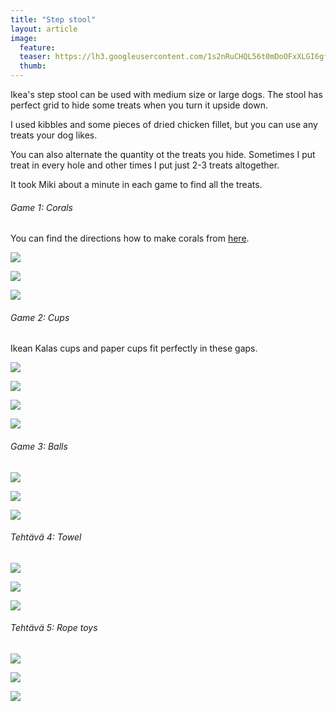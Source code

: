 ```yaml
---
title: "Step stool"
layout: article
image:
  feature:
  teaser: https://lh3.googleusercontent.com/1s2nRuCHQL56t0mDoOFxXLGI6gfNKVIaxkFKmIZOUajvwWN3htVySSsVDoOv1lOKVGtc7fC-A4ecbpyzieP-tv3Re_hEa4qpIRUKMOzYb55FKBZoOwfvGbXMmCp-zLAOIOxe5anwCmSB9NAvbutNKaYeGQr_Mdroo5heUCVhyMvU-AKDqv4Gx0bum1pWQMqNwX6Xeaf4HhCTFJRJsYsrO6FUDirsmBjfFsf-ZfS9_q9AoJJpW4w4OGhsZP9_laYm1GiXqiFhNvYRisgb41XyNB9yOu9dY3-ND3KNi1pp9iJZKVnUttCphdiJRYkIwOfaPGxzv0o6K_eyjQ9RuDaCFCeHmrYZAnrqOlRFVUfvBI7kO3R2Q6hrUzSQH8Naxz6t3kDSYkN_5YsT9jfsfo-M0CSdlhxgZzV5sU2vcYS9Paww7TDjAPTHtL0e5gL_XGkWkGaFv4DasKJctH95SGo--YCW77ENsfW8HH5FNKszOX0nD2QiuWuNXnk3v_tmCcMUP-azmbn6wjeXNG_MevX7TVqfybn0wkGeyYli7VunOUNxI2_lKIshA-Rwe0Mka84DaZhF=w245
  thumb:
---
```


Ikea's step stool can be used with medium size or large dogs. The stool has perfect grid to hide some treats when you turn it upside down.

I used kibbles and some pieces of dried chicken fillet, but you can use any treats your dog likes.

You can also alternate the quantity ot the treats you hide. Sometimes I put treat in every hole and other times I put just 2-3 treats altogether.

It took Miki about a minute in each game to find all the treats.

###### Game 1: Corals

You can find the directions how to make corals from [here](http://minimuutti.com/en/activation/corals/).

[![](https://lh3.googleusercontent.com/7ezRne1TPFlyqjBCRqazD-DUyxAL-_8GLvEC4uBcpNq_eTNCQbvulbiEmdLeN1V9rkypJa3c2-f0I3Owqwqw9vdjh6w6D2ruR7asZjluwpsIun3jlR3j002pSZocDDKV0lVIM8GrzdSA_Hm4CiGNcqlhTN19XueVB5dMmwrfrK_7TI3jIf409BzmyueGBxGnn-ReI24yI7HdsGZCWBjJycEekeM9YwMEcygv-9oCNBBCk4YDn5KjiuHe4RBoSoblxDSuHj4M3NreVfGWcMxn6Ii8MhkyK0a--7DXbfyE4aXmy7MIjYh7pOpqR_UJ8UwH3Nue55xXflEvR2ZvT7vs0D36I4-ugIr65Jv8-lGsQci9_Lk2k8ojuxO1o99J3RPMXZ2S5W6-1QopyV129Vdhj5Etp4dx52de3FC5Q0Pyapl8N9RvfgqqIAym5A2f17WzQNlPSSoLGJGUDRjs3ipEHj619cWuDKz_dgubMLKLsmjajfN3RxSwZfiBJ1KHNMbRvOlVSvPlEX-kDj3b9qbL9aRMFmBjqbUYvahoT0RjOqKk8aR4S9i8N28H8q705kbf9Yvd=w800)](https://lh3.googleusercontent.com/7ezRne1TPFlyqjBCRqazD-DUyxAL-_8GLvEC4uBcpNq_eTNCQbvulbiEmdLeN1V9rkypJa3c2-f0I3Owqwqw9vdjh6w6D2ruR7asZjluwpsIun3jlR3j002pSZocDDKV0lVIM8GrzdSA_Hm4CiGNcqlhTN19XueVB5dMmwrfrK_7TI3jIf409BzmyueGBxGnn-ReI24yI7HdsGZCWBjJycEekeM9YwMEcygv-9oCNBBCk4YDn5KjiuHe4RBoSoblxDSuHj4M3NreVfGWcMxn6Ii8MhkyK0a--7DXbfyE4aXmy7MIjYh7pOpqR_UJ8UwH3Nue55xXflEvR2ZvT7vs0D36I4-ugIr65Jv8-lGsQci9_Lk2k8ojuxO1o99J3RPMXZ2S5W6-1QopyV129Vdhj5Etp4dx52de3FC5Q0Pyapl8N9RvfgqqIAym5A2f17WzQNlPSSoLGJGUDRjs3ipEHj619cWuDKz_dgubMLKLsmjajfN3RxSwZfiBJ1KHNMbRvOlVSvPlEX-kDj3b9qbL9aRMFmBjqbUYvahoT0RjOqKk8aR4S9i8N28H8q705kbf9Yvd=s0)

[![](https://lh3.googleusercontent.com/_9T0MHIRE0ouBrSfrvnG8tO2PDdbK2tryT7Hth9zIJjJiB-PtFmX5sSYoV-wFm2Jk1mtJ8MZJDTkmpf2Lol2t6v2PVAyYDv73XCAjTOBlLZPj7ALkanWRwSE6VI1-ntcsL0ifJ0idycpZ4SVHAJWFio5bQkcN7fu2bnj7b5lQ7d1vyql0MEql_vGwJakO02nRG5Cw8esfNr7Pw80m1dgKXcILYbpCxfInm6LIKocuMO5UHxk4qDlliayVJ6Qc0VMs9bWkn726r0Fk485Y05Vm1oOSmfjo6_RzkQqKYggkyFtmoiWqptr-Elazxp92MZY0QhD1qPHQCWpKsQ5GLOIRm-uaPCkICfBj-Tx0n4zok4r5M50AwIr0FrBc9VxsKp54Hu9IdQ1swwnqPb-I34f8VqP1ctX4jsAACY2FmxpdW5pGHGcyZgi4AMb0cfvVkxjp0LUgdejPoU_5GpgRYDEBb1k8c-u0CtP_R0STF7sPALa0ASxPL0FXwepxWRhHQZyV0wLdbR7nNNHuX35Nc2aSEL0cYd7yUxUgWu6gR0gYJ9iuqQeAaFIB95u3DvEIOpD_EVO=w800)](https://lh3.googleusercontent.com/_9T0MHIRE0ouBrSfrvnG8tO2PDdbK2tryT7Hth9zIJjJiB-PtFmX5sSYoV-wFm2Jk1mtJ8MZJDTkmpf2Lol2t6v2PVAyYDv73XCAjTOBlLZPj7ALkanWRwSE6VI1-ntcsL0ifJ0idycpZ4SVHAJWFio5bQkcN7fu2bnj7b5lQ7d1vyql0MEql_vGwJakO02nRG5Cw8esfNr7Pw80m1dgKXcILYbpCxfInm6LIKocuMO5UHxk4qDlliayVJ6Qc0VMs9bWkn726r0Fk485Y05Vm1oOSmfjo6_RzkQqKYggkyFtmoiWqptr-Elazxp92MZY0QhD1qPHQCWpKsQ5GLOIRm-uaPCkICfBj-Tx0n4zok4r5M50AwIr0FrBc9VxsKp54Hu9IdQ1swwnqPb-I34f8VqP1ctX4jsAACY2FmxpdW5pGHGcyZgi4AMb0cfvVkxjp0LUgdejPoU_5GpgRYDEBb1k8c-u0CtP_R0STF7sPALa0ASxPL0FXwepxWRhHQZyV0wLdbR7nNNHuX35Nc2aSEL0cYd7yUxUgWu6gR0gYJ9iuqQeAaFIB95u3DvEIOpD_EVO=s0)

[![](https://lh3.googleusercontent.com/MWRWvPkZVgEj_pSwj92lozc1yi3x6HiA_hbK4NnpioXqmY7juJ_MFku0yZHjBvG3Zf5IeNX6vmRGzCTyc-HqIRLdUEzhmafWxsYCBHgYkne-b--mhKQDBvrFLzX9438yMPuzv7nbr24d7xG-VKOVIUNNMw21EuUyWtL-UEao0aKjlvIWlfm8WJY2F_ViGY7t-YPa9QGS3xnwcUDdnhtPIl4HroJxpIDEXGhOyRc2Blt0wAOXM3R6Y8i7ZN_dKllgt5Xsxzd-me_OWp6_ikbFeldFAK_xgkDX46ITMzXSJgovnsRuoXZtPxa_O_U6yzioG9rMCT1_p5lzoosKuu79cZfLthekps0iAEUvvOTkX2bg_6rkv0jwJd-rPK6Uhlm94yO1e6QraDnYt4JVCyxVOJKy21jh2WuqAM1NFmd1LttpVJnpy2H6uW3EdOS9LzHrNKL9sGSC4RIEzjEtgY7XGs_wwsKpMENaAHXLoq1tZ5etpmYBHhjFz7Ymq1Yd_4o-Q4gxDAOVuxOxRYJd3aOYatYNUFNQeZe3pArW9pXYP73bxdV5OUfLikMuXet_P4oTa7dd=w800)](https://lh3.googleusercontent.com/MWRWvPkZVgEj_pSwj92lozc1yi3x6HiA_hbK4NnpioXqmY7juJ_MFku0yZHjBvG3Zf5IeNX6vmRGzCTyc-HqIRLdUEzhmafWxsYCBHgYkne-b--mhKQDBvrFLzX9438yMPuzv7nbr24d7xG-VKOVIUNNMw21EuUyWtL-UEao0aKjlvIWlfm8WJY2F_ViGY7t-YPa9QGS3xnwcUDdnhtPIl4HroJxpIDEXGhOyRc2Blt0wAOXM3R6Y8i7ZN_dKllgt5Xsxzd-me_OWp6_ikbFeldFAK_xgkDX46ITMzXSJgovnsRuoXZtPxa_O_U6yzioG9rMCT1_p5lzoosKuu79cZfLthekps0iAEUvvOTkX2bg_6rkv0jwJd-rPK6Uhlm94yO1e6QraDnYt4JVCyxVOJKy21jh2WuqAM1NFmd1LttpVJnpy2H6uW3EdOS9LzHrNKL9sGSC4RIEzjEtgY7XGs_wwsKpMENaAHXLoq1tZ5etpmYBHhjFz7Ymq1Yd_4o-Q4gxDAOVuxOxRYJd3aOYatYNUFNQeZe3pArW9pXYP73bxdV5OUfLikMuXet_P4oTa7dd=s0)

###### Game 2: Cups

Ikean Kalas cups and paper cups fit perfectly in these gaps.

[![](https://lh3.googleusercontent.com/Eo77NRGx7WkVuuVs0kKwPGw_q6N-BUzz0oI_paHe19pzn7znS1G7rAEWY2azslqB0DDRlaE8oYIkPqsIFzqmBDjHvvdNEOXjHGnijxgPKFGpF41TJE5FnGwQmktrqrrGR1dGaGQfOSO1t05IxkAIm6SFaNm4uaAEnihL3CFYQ9PfXNtK963cW7Lj3PNkRV-VnzRrxB0NlA4A7TQsdWGjdHlwQeunXBbudxzrdcKaZ4nUowNkYCNYGEZHBW_WPaSC-ClvfrPeGw2yJ6oC4PeGe-UhZyujpHXM58mbPalqMkfvwcXRUUDpm8daU_sKhp1BrFY7IHXlysh5B6Sf0MNBTn1PcrKI2toJOTMZI8MSjE0WyEPeoWmauhif7kZMc05qzbsbn074cZQieqNrVXrRHpjdOUtlHXSqgmtrgAPz28FM1dzTu7wyu0rAUEnFW0otw8aKaSnQTD62zrGurLVnYI-ZN-hXush9KdPv4BhdFX1qi04UFxVSyIVLEJfbjoEDWrJOKyJCcUfUkSWWbdsMEIbM5YYxXwbnpAOMhSspggGRO3trZHA6IIcmQhD917GaRmO7=w800)](https://lh3.googleusercontent.com/Eo77NRGx7WkVuuVs0kKwPGw_q6N-BUzz0oI_paHe19pzn7znS1G7rAEWY2azslqB0DDRlaE8oYIkPqsIFzqmBDjHvvdNEOXjHGnijxgPKFGpF41TJE5FnGwQmktrqrrGR1dGaGQfOSO1t05IxkAIm6SFaNm4uaAEnihL3CFYQ9PfXNtK963cW7Lj3PNkRV-VnzRrxB0NlA4A7TQsdWGjdHlwQeunXBbudxzrdcKaZ4nUowNkYCNYGEZHBW_WPaSC-ClvfrPeGw2yJ6oC4PeGe-UhZyujpHXM58mbPalqMkfvwcXRUUDpm8daU_sKhp1BrFY7IHXlysh5B6Sf0MNBTn1PcrKI2toJOTMZI8MSjE0WyEPeoWmauhif7kZMc05qzbsbn074cZQieqNrVXrRHpjdOUtlHXSqgmtrgAPz28FM1dzTu7wyu0rAUEnFW0otw8aKaSnQTD62zrGurLVnYI-ZN-hXush9KdPv4BhdFX1qi04UFxVSyIVLEJfbjoEDWrJOKyJCcUfUkSWWbdsMEIbM5YYxXwbnpAOMhSspggGRO3trZHA6IIcmQhD917GaRmO7=s0)

[![](https://lh3.googleusercontent.com/z2LZvDTCPAewd-QmztCW8HWabWqEJSf0jJsciZTnX-KdzTl2WoRXATV4f3pxI6WRLviwXCFaHY2-f8pI4g9rPwm5rz8K4xRcjfRCBVZ_shZknExbYamLjw3dm4R5xauhUE4gR_R0dqtyKnlNIga21Y0_UUtQNP1B6q3IiKfesJKaw2S-hXPPd9V2PXLArLThJH5UvJAc1I1TIxbv_oTg4gAcSRVA_5tOEmHsjxJHFo_qq-dCFG4g3sSn-F-Gf25EFWoKcB2ege3cy-jA7xcCRX3xbxqDZMe9LgXWFoAJLcUhKdo5XBhsZgbkyE_6mFEtIG6B2m4QU6eYAHa5KXzvSgCOMSci1eJANTdqBNURiJZs1xGZpOzrIDY1YXVFfsswNkvCRMuHU_SI9FbkBuI1yRCJoqum6ZDwKGy__r6_nqqsxjnj605cSxZXdmGx7UlAv_Q-L0D3yfesiVUVkE7P_mz_rqgiMDNi2oBS6-Y4m_kLfpA4APCmWB82zFMXUHp9yWV_08-tUillL0otUdBdFmLDTWjx2FXjz0f2RGk72M-n4kOZuiknH5ax-JKfjPw-zFeR=w800)](https://lh3.googleusercontent.com/z2LZvDTCPAewd-QmztCW8HWabWqEJSf0jJsciZTnX-KdzTl2WoRXATV4f3pxI6WRLviwXCFaHY2-f8pI4g9rPwm5rz8K4xRcjfRCBVZ_shZknExbYamLjw3dm4R5xauhUE4gR_R0dqtyKnlNIga21Y0_UUtQNP1B6q3IiKfesJKaw2S-hXPPd9V2PXLArLThJH5UvJAc1I1TIxbv_oTg4gAcSRVA_5tOEmHsjxJHFo_qq-dCFG4g3sSn-F-Gf25EFWoKcB2ege3cy-jA7xcCRX3xbxqDZMe9LgXWFoAJLcUhKdo5XBhsZgbkyE_6mFEtIG6B2m4QU6eYAHa5KXzvSgCOMSci1eJANTdqBNURiJZs1xGZpOzrIDY1YXVFfsswNkvCRMuHU_SI9FbkBuI1yRCJoqum6ZDwKGy__r6_nqqsxjnj605cSxZXdmGx7UlAv_Q-L0D3yfesiVUVkE7P_mz_rqgiMDNi2oBS6-Y4m_kLfpA4APCmWB82zFMXUHp9yWV_08-tUillL0otUdBdFmLDTWjx2FXjz0f2RGk72M-n4kOZuiknH5ax-JKfjPw-zFeR=s0)

[![](https://lh3.googleusercontent.com/jXJWt-oi3HziE5GZkoBkEVD22l10K0EnB0tU8jFTmPnNo_odo_HrBri5p0T0UY0o8FqnI7Sg7PGgKF9FyNnHco6vMN0sE8wih_oh5_YiqeNL-3CvkEuUPdUmDz-yIdbCWHXHsZmY1iVwJul4Xf41jWMiHX_9jrnazlFzdTjzPKdobVdRWrps7Diy35_vfBR9JFn3TFxk4AsFwmxx1XsHOSNoIXwSB_nWwIZkxcGFt59_QAKU0ZoTT5ZNd1wM_ucg51-gYSRw4EA00mj_S60rnbg2v2N3rEBC791oNvxYLMHhDfa3HOJvby0_GlD64FsrOaB_pD7XahZaTz36qr02TTFq9iiqtEX3gdIVrO7kpEsOYumeQ9eLP9-SiDhuailKBN3-b5RnayA45N0f-6qWGtMwzU3aiGYhxhx-RKffPcGz829ij1Rwn8R0atPryJu0LsS5JfRw4zcWU5dP-WrJjSlFerhd5yqUJYpyA2kIvxwVdUQGAfWDanxPiC5WQrp_rc0f0GTTNh27rjIOSnneYMFroJtFd-W64xyRRNwf4xjhH_uVZYrMNdVHgxp1a3xwtUJc=w800)](https://lh3.googleusercontent.com/jXJWt-oi3HziE5GZkoBkEVD22l10K0EnB0tU8jFTmPnNo_odo_HrBri5p0T0UY0o8FqnI7Sg7PGgKF9FyNnHco6vMN0sE8wih_oh5_YiqeNL-3CvkEuUPdUmDz-yIdbCWHXHsZmY1iVwJul4Xf41jWMiHX_9jrnazlFzdTjzPKdobVdRWrps7Diy35_vfBR9JFn3TFxk4AsFwmxx1XsHOSNoIXwSB_nWwIZkxcGFt59_QAKU0ZoTT5ZNd1wM_ucg51-gYSRw4EA00mj_S60rnbg2v2N3rEBC791oNvxYLMHhDfa3HOJvby0_GlD64FsrOaB_pD7XahZaTz36qr02TTFq9iiqtEX3gdIVrO7kpEsOYumeQ9eLP9-SiDhuailKBN3-b5RnayA45N0f-6qWGtMwzU3aiGYhxhx-RKffPcGz829ij1Rwn8R0atPryJu0LsS5JfRw4zcWU5dP-WrJjSlFerhd5yqUJYpyA2kIvxwVdUQGAfWDanxPiC5WQrp_rc0f0GTTNh27rjIOSnneYMFroJtFd-W64xyRRNwf4xjhH_uVZYrMNdVHgxp1a3xwtUJc=s0)

[![](https://lh3.googleusercontent.com/HD9gSiol60yB3aXgGnlzARY3ISZVZSyWVp5bj6gbI0ObedZqvYplcom86dyQh3npMoKgeAUJDRlAd0RhK2E7nqIvooU1f09oTERE9GtH4VeYyAZCc52KB8X9HbcRSccx-RiB2RrxB4KmOjS6T2yiWZXPc7fjn4izrFIpyKSWH2GbgJ-C6CqAdAx4BCUdPlwk263cNCaV8erXdPt7VGoBlx6KNN7YPKYJZS2yh_niJkhvqZFwJiUG3VX_4-N4Nc6YmYGwmb6ECAldZMk_tjC65bwEL0OdYnYeu1zXnNVSsdX2ygV6XemPDtDEcbZ35Mh0LTSe0Qi4OKVtOmSQLxEOJMyET2qbjpnRZGUpMeE4cYKuhJ4RbM3zkJ5qXwtSqa6r3YTOK8Zn1UbS1nBqrFySBm-zaUQf1BMYFmafJMEVUqYdeINcP_s3uracJTJ_BoMy-3ZTQyctE3enYtOx-TW9JPvO5Y-PTufHolV8Mbz7cVmzlN0giRwxCnDAZsVirjPqky4DNK4dg6brTO6Nj9zQlh0Kf4h79DW8MMpjqm7Br9fvkzoOH1YdO2tuKLNG1eLcuS-J=w800)](https://lh3.googleusercontent.com/HD9gSiol60yB3aXgGnlzARY3ISZVZSyWVp5bj6gbI0ObedZqvYplcom86dyQh3npMoKgeAUJDRlAd0RhK2E7nqIvooU1f09oTERE9GtH4VeYyAZCc52KB8X9HbcRSccx-RiB2RrxB4KmOjS6T2yiWZXPc7fjn4izrFIpyKSWH2GbgJ-C6CqAdAx4BCUdPlwk263cNCaV8erXdPt7VGoBlx6KNN7YPKYJZS2yh_niJkhvqZFwJiUG3VX_4-N4Nc6YmYGwmb6ECAldZMk_tjC65bwEL0OdYnYeu1zXnNVSsdX2ygV6XemPDtDEcbZ35Mh0LTSe0Qi4OKVtOmSQLxEOJMyET2qbjpnRZGUpMeE4cYKuhJ4RbM3zkJ5qXwtSqa6r3YTOK8Zn1UbS1nBqrFySBm-zaUQf1BMYFmafJMEVUqYdeINcP_s3uracJTJ_BoMy-3ZTQyctE3enYtOx-TW9JPvO5Y-PTufHolV8Mbz7cVmzlN0giRwxCnDAZsVirjPqky4DNK4dg6brTO6Nj9zQlh0Kf4h79DW8MMpjqm7Br9fvkzoOH1YdO2tuKLNG1eLcuS-J=s0)

###### Game 3: Balls

[![](https://lh3.googleusercontent.com/KmfM_UtxiHUZktlGu5zkif-Nwzex7CnsU2A6DDYAH-N5ZNKN8Inisrkf7ipwfpXJ9EUyE3B5mBnrVqkRcSnzezZf0aIuuoNeuwcdEgw4HrvlDIXY-vG1TpFlrnHgjScoZeChzTzbEiKY6ivtrlC5JHi4d0ILSj2CT4l9x9h8fVERBaVlx97bjrryfL-JM2A4Z0q4IxHXj6RC2opxHSWLQ_FK49oFq5RiRI_t5AQwd6EYkvCLDRfCXL-9ZqgHKm1yac0Er5_Hoy2UIBYXdC4Sg3vhFHMb_8J1kILiYprfJml1NU6RF14xC2Z5hFif8a_mmB1tMTUPhsI9YF12duhOVCNoyEohJOZiHAuZkcDmtO0KSjuqWp7axhxc4IQio1DQ-A_6baS2Z5tVpmPvpyjxik88XZTfyWDFQ_OMD28Wm3R_gt3ZiQlucol5tjQk8rrlL47eR74PTXPUtqMCtdP_X0fboQ1wP_voern9bZOeLVSRb6yj21L54Z-79Xk1fQAC9gqKlp2Ljjg2oHgbPMlKQNRUqgkbIxbO0Nv-JhgRKIPzIq8QaCR5yyplQ--AMaDeEsoP=w800)](https://lh3.googleusercontent.com/KmfM_UtxiHUZktlGu5zkif-Nwzex7CnsU2A6DDYAH-N5ZNKN8Inisrkf7ipwfpXJ9EUyE3B5mBnrVqkRcSnzezZf0aIuuoNeuwcdEgw4HrvlDIXY-vG1TpFlrnHgjScoZeChzTzbEiKY6ivtrlC5JHi4d0ILSj2CT4l9x9h8fVERBaVlx97bjrryfL-JM2A4Z0q4IxHXj6RC2opxHSWLQ_FK49oFq5RiRI_t5AQwd6EYkvCLDRfCXL-9ZqgHKm1yac0Er5_Hoy2UIBYXdC4Sg3vhFHMb_8J1kILiYprfJml1NU6RF14xC2Z5hFif8a_mmB1tMTUPhsI9YF12duhOVCNoyEohJOZiHAuZkcDmtO0KSjuqWp7axhxc4IQio1DQ-A_6baS2Z5tVpmPvpyjxik88XZTfyWDFQ_OMD28Wm3R_gt3ZiQlucol5tjQk8rrlL47eR74PTXPUtqMCtdP_X0fboQ1wP_voern9bZOeLVSRb6yj21L54Z-79Xk1fQAC9gqKlp2Ljjg2oHgbPMlKQNRUqgkbIxbO0Nv-JhgRKIPzIq8QaCR5yyplQ--AMaDeEsoP=s0)

[![](https://lh3.googleusercontent.com/niw3_kCem6du_q1fP7oDC8VHTVokwTzCbK29i_MAyma40AzULbzlUXNyaOuTw6ci_tesYBnfdMa77w-ba4w4OJH_t5s-nwMFmAU9AE75gEjolxHmBjXagLPMxiF8wW_Y2ZEVtcGxfyDHq4UFuvsprFQWpvr7YbHmIH3o8TGlnXDF7bX2k-T-_6UiiWRQXAsdXzA7RsuE-kf6XDeod2040eQzId1n-nsMQz1QxpogzTyJw7veCO7LABGWMEOZ_LAK-wjTViDyrFeNuCJw32EugSQcuVdYG9TuGgwORDGMYO6ZMyjwSwFbkKsi7Z59A9KuYwGMBrXjk3GrqkAxYxKoR6W4Uh0TQStotDfTi5cccYKUK_mmhqM0wT3ugq9UvpIWAVam_n5O3pmuod9ueQFbCsCic532vv0HQFDAJXN5dc8P2gEq0NwEM6RqPPFYeznY_rF7QUKE8dNCl6eq2uAhyzlpvdX_aHPa0LGxFhIVPne9rcgLCSf77Z_Zs1zf435CoukBOHBk-hV7X610J1Ehl9nzZqdnQemNA4fzUEwtLaR5zN2szft0cUBpKP4hmBr9lwJY=w800)](https://lh3.googleusercontent.com/niw3_kCem6du_q1fP7oDC8VHTVokwTzCbK29i_MAyma40AzULbzlUXNyaOuTw6ci_tesYBnfdMa77w-ba4w4OJH_t5s-nwMFmAU9AE75gEjolxHmBjXagLPMxiF8wW_Y2ZEVtcGxfyDHq4UFuvsprFQWpvr7YbHmIH3o8TGlnXDF7bX2k-T-_6UiiWRQXAsdXzA7RsuE-kf6XDeod2040eQzId1n-nsMQz1QxpogzTyJw7veCO7LABGWMEOZ_LAK-wjTViDyrFeNuCJw32EugSQcuVdYG9TuGgwORDGMYO6ZMyjwSwFbkKsi7Z59A9KuYwGMBrXjk3GrqkAxYxKoR6W4Uh0TQStotDfTi5cccYKUK_mmhqM0wT3ugq9UvpIWAVam_n5O3pmuod9ueQFbCsCic532vv0HQFDAJXN5dc8P2gEq0NwEM6RqPPFYeznY_rF7QUKE8dNCl6eq2uAhyzlpvdX_aHPa0LGxFhIVPne9rcgLCSf77Z_Zs1zf435CoukBOHBk-hV7X610J1Ehl9nzZqdnQemNA4fzUEwtLaR5zN2szft0cUBpKP4hmBr9lwJY=s0)

[![](https://lh3.googleusercontent.com/HbX37hKJQGWu2RgSnL4uKRffcoF1l1sX2uQXuyZnNBrsNXPlvI-P80k_-FqfLOdqNQUoQvNbdzzpAbk_m_Ki6ODmQY6ktwAuSDYhq9vjQ16pqPGuereIijG4aq4a7WMFj8stqhGIfTqXau4iQXFvKj9-lit3xgOk8d3ww7bteLCiLv2CNNJUb596tzWSgeeKHJdPLEZcH4qg8NG7wW3TttLjCUCQJjeEM9_dHfhxH6M0VsGnSxPrMgAMF9OZezQpqiLNDLAXGem4iA3qCkK3uqtwodrIUKzJUf8GCRpvczwlsZr-NMjTO1mnPubFVn-hXc9_6b-uHtAETo3Z3jYXBFyFl81ZeOlkgtJwnGiqTUTeR1AG9QkaOL5p-fl9Jcl5WOWpIpd7UMqLrF9N_a7CEf82dxpaF0JQsKelCYcy-XFwvbGMnaaoC646G_K6uWCrCBHpt6VDDh-LbCqRsLoTMeNplM3mFGZYZDfWmEiF0F3vgcbXd1QV2nB-qpncYE6oK5qbh05Vn3a_S3cwDSe8mjug8PhAfTKzrAOmelEX7EZL_ZhImJVmWstpYiEYdHV2C9YY=w800)](https://lh3.googleusercontent.com/HbX37hKJQGWu2RgSnL4uKRffcoF1l1sX2uQXuyZnNBrsNXPlvI-P80k_-FqfLOdqNQUoQvNbdzzpAbk_m_Ki6ODmQY6ktwAuSDYhq9vjQ16pqPGuereIijG4aq4a7WMFj8stqhGIfTqXau4iQXFvKj9-lit3xgOk8d3ww7bteLCiLv2CNNJUb596tzWSgeeKHJdPLEZcH4qg8NG7wW3TttLjCUCQJjeEM9_dHfhxH6M0VsGnSxPrMgAMF9OZezQpqiLNDLAXGem4iA3qCkK3uqtwodrIUKzJUf8GCRpvczwlsZr-NMjTO1mnPubFVn-hXc9_6b-uHtAETo3Z3jYXBFyFl81ZeOlkgtJwnGiqTUTeR1AG9QkaOL5p-fl9Jcl5WOWpIpd7UMqLrF9N_a7CEf82dxpaF0JQsKelCYcy-XFwvbGMnaaoC646G_K6uWCrCBHpt6VDDh-LbCqRsLoTMeNplM3mFGZYZDfWmEiF0F3vgcbXd1QV2nB-qpncYE6oK5qbh05Vn3a_S3cwDSe8mjug8PhAfTKzrAOmelEX7EZL_ZhImJVmWstpYiEYdHV2C9YY=s0)

###### Tehtävä 4: Towel

[![](https://lh3.googleusercontent.com/y5zaKpGYkcpfUNB8y3AV7rMMtQP0iCsB-iO9uu-ceoH-856hVFb2T_-m4d9WhOgYVFUljPwUDVR-jyHjo505ER3VuPqyAHCPJlF-sEomE5pG1CCxHUxb1K6XPW-rZWLsUtztPqel5DlCGlfvCGy7_OfomhQxq6zom67ZhN8tGKouU-yyow0-z85Dwz91sOy5zEbAkGVso3cFkIaM2i0PShkv6IJ-4SnRpumbWlhspDXho2_QyOypGHNCvNDi6O82NQJ8JSoo88QiA60ekB748JCHImQBP5D4ZZbsTT03DxlvSz7ZwOhTJgf5w-QohlJLO1N6UzsolSAKC6aJonF3nui-Zo5AWZSkQrBAEdh6rFhj2_P15r2-0Sao544X-Y6mB_c8gJUGnTq4PGVnZIFNgtfOFK0rZxKM0EIy5nSdnmB8zFNdsu1XtuFUWQK2pznVlUkAQ8S6n4M6wyUffom-Qcnt7KHpp7AinCWRWT9OzHutKxngZffaa07hUjW8CtvO76qSrfJ-2zsYqRDXYvvRkdMhQ_HfSjWIgitjKfzaYpqIQsvw67_q8iY86RCqT8kgfb7q=w800)](https://lh3.googleusercontent.com/y5zaKpGYkcpfUNB8y3AV7rMMtQP0iCsB-iO9uu-ceoH-856hVFb2T_-m4d9WhOgYVFUljPwUDVR-jyHjo505ER3VuPqyAHCPJlF-sEomE5pG1CCxHUxb1K6XPW-rZWLsUtztPqel5DlCGlfvCGy7_OfomhQxq6zom67ZhN8tGKouU-yyow0-z85Dwz91sOy5zEbAkGVso3cFkIaM2i0PShkv6IJ-4SnRpumbWlhspDXho2_QyOypGHNCvNDi6O82NQJ8JSoo88QiA60ekB748JCHImQBP5D4ZZbsTT03DxlvSz7ZwOhTJgf5w-QohlJLO1N6UzsolSAKC6aJonF3nui-Zo5AWZSkQrBAEdh6rFhj2_P15r2-0Sao544X-Y6mB_c8gJUGnTq4PGVnZIFNgtfOFK0rZxKM0EIy5nSdnmB8zFNdsu1XtuFUWQK2pznVlUkAQ8S6n4M6wyUffom-Qcnt7KHpp7AinCWRWT9OzHutKxngZffaa07hUjW8CtvO76qSrfJ-2zsYqRDXYvvRkdMhQ_HfSjWIgitjKfzaYpqIQsvw67_q8iY86RCqT8kgfb7q=s0)

[![](https://lh3.googleusercontent.com/2Hthnz-jBeebBWiMVrRsQN5bsrLn9tmAu0xFaoReJtTpTV7z83zAxmA-10j2qPkbcvPaXZnUuIHwqXe7VomMi4eg89dCax3V8UKvN3PTbGqwbg-XPd0s3uD1bLcJWxJD5LFo4OMm164K7mgR65otzpsAYSKJStOIPbvNpTMPoua4de0IcGrBPOU5fZ9DbiNHLey5eIPzaEiSvJbiJ_5cO-dnnDZ7F1Qf0auHOjVlAAuBuzlYmGqq9biyljJ41wOR2WuG1MLzrwXTay8G65OT3OhHniRtM_xrBCf4gudAENlWqbTsUqSYiv_RsiUwXgWFLrYIkYxj2JkZMaJ7tM4QQdarggTKzknZOj7iaCUeJpZ4fLWZeR6bu329UpHuCXoNmeGTDft1IIGSJXZkWOpEVVCV4J0UH7pc4O8cBRDsTKlorNdUD1nOaUQFMKBoh376uuGL7m-fWYwGKFA-4hrCiRoW2ocaCa0lsM4vUHM-s3YoX7dp982fq8Uj-N2ChlQ4g7ivVahzVHpZPshYTNpvhREibYoqTZiNdoCLVUFsK31Sir_17WpF_KBEjXzsjj69Jm1V=w800)](https://lh3.googleusercontent.com/2Hthnz-jBeebBWiMVrRsQN5bsrLn9tmAu0xFaoReJtTpTV7z83zAxmA-10j2qPkbcvPaXZnUuIHwqXe7VomMi4eg89dCax3V8UKvN3PTbGqwbg-XPd0s3uD1bLcJWxJD5LFo4OMm164K7mgR65otzpsAYSKJStOIPbvNpTMPoua4de0IcGrBPOU5fZ9DbiNHLey5eIPzaEiSvJbiJ_5cO-dnnDZ7F1Qf0auHOjVlAAuBuzlYmGqq9biyljJ41wOR2WuG1MLzrwXTay8G65OT3OhHniRtM_xrBCf4gudAENlWqbTsUqSYiv_RsiUwXgWFLrYIkYxj2JkZMaJ7tM4QQdarggTKzknZOj7iaCUeJpZ4fLWZeR6bu329UpHuCXoNmeGTDft1IIGSJXZkWOpEVVCV4J0UH7pc4O8cBRDsTKlorNdUD1nOaUQFMKBoh376uuGL7m-fWYwGKFA-4hrCiRoW2ocaCa0lsM4vUHM-s3YoX7dp982fq8Uj-N2ChlQ4g7ivVahzVHpZPshYTNpvhREibYoqTZiNdoCLVUFsK31Sir_17WpF_KBEjXzsjj69Jm1V=s0)

[![](https://lh3.googleusercontent.com/jv0zfIz0k4q7d6FFaDzHqiOuCuKWFXLD43lLFTWPEquWYSn91oyViXBU6TKqxudj_SKXuG9nGTl-LSVwFHz62yXMsc_TtgjPTYFxlQRSpgjC1Eebz2DH9wEhVmZlVpseTYpnPu8E6HDEJIuNupK8mtmJtEaXnU3n5blcYDVQj_uXoTBRzW7fDIl64XrHL3smutCfRo7lDgBwtpiMIFTRxJa1SILAc8C3_oSZICI2Hbd2ORa36_2h0wdmqexuAukpMYNHhyKGoY_MZHCentC-32K-TfB1kpP5uwvHRmYhQoubOy2Wk778Lxr73Qilt5FrkKzab6MncVd1Q1KOaxbKxuUxnzIN9XLWlWLfbGqZHNUYyQ1DsaftC3Kk82nUaobbYlTa1biTFcK-2m-RdwcAA63zSiS2SiDRn8yXDWk7r8ed0vMuzMQwvfnPuC-fmE1z6HxgrZKesQGLmXBOUnphyNfiCiWkReWIi5FYAZxT6nALgKnkfWdoXntssmEqnenUUgb1EDtlwbQehsg7TfHBDahDjMyxICpkXV_gvUZqBb_39jF_inymHF1yPI0-4Bk92KEx=w800)](https://lh3.googleusercontent.com/jv0zfIz0k4q7d6FFaDzHqiOuCuKWFXLD43lLFTWPEquWYSn91oyViXBU6TKqxudj_SKXuG9nGTl-LSVwFHz62yXMsc_TtgjPTYFxlQRSpgjC1Eebz2DH9wEhVmZlVpseTYpnPu8E6HDEJIuNupK8mtmJtEaXnU3n5blcYDVQj_uXoTBRzW7fDIl64XrHL3smutCfRo7lDgBwtpiMIFTRxJa1SILAc8C3_oSZICI2Hbd2ORa36_2h0wdmqexuAukpMYNHhyKGoY_MZHCentC-32K-TfB1kpP5uwvHRmYhQoubOy2Wk778Lxr73Qilt5FrkKzab6MncVd1Q1KOaxbKxuUxnzIN9XLWlWLfbGqZHNUYyQ1DsaftC3Kk82nUaobbYlTa1biTFcK-2m-RdwcAA63zSiS2SiDRn8yXDWk7r8ed0vMuzMQwvfnPuC-fmE1z6HxgrZKesQGLmXBOUnphyNfiCiWkReWIi5FYAZxT6nALgKnkfWdoXntssmEqnenUUgb1EDtlwbQehsg7TfHBDahDjMyxICpkXV_gvUZqBb_39jF_inymHF1yPI0-4Bk92KEx=s0)

###### Tehtävä 5: Rope toys

[![](https://lh3.googleusercontent.com/-Pqo98k2Q4AW_j0c3KfEvcmL93iBDhsJDFGkr9C1OTzovoz7fRCTPA0dCOvX_rRVBiIgk2BfZXQKloummyQTLzpkvYWPMXopz3NiHd0i-DQrPA0BuQmNLvsiuYjyVPWmZu7WrbJ6H_lZaw1EFN4jXNk5uK_Jl7tTur-2HweEd2vOhcwVMg_FLnXZrEAUYXW5zGB7JUk1L5wUvM7I9jJmepyhjzSKYA0QY3sONObdpqyJIqBxQRnqe6hL1ZQEb-nIsuHwl9xib4iU18jRJqgK6OF1c6jvbV4HR-UqCqAh9poqrL0xAxOca1_n2OsIVkhwPhdFU2e0Pttv3sfBR2u3JU5sAvd17LyNHe6eWCQo4jLDy4uO-gCQScnnXjKBkIgsVok62EDhkAkfE8ZY9yBbotvFl0vIGamzBlkLPUGYfNsmnlOXyn8Icd8rjbol2ZDhB7b5ddo015s2blk8gTAwr2ptwq_lqlQs5Az5uTdFdt4_ThjFFwvkIuon1Qk1eICy3tJ5YNcz1NSYnDrCmlnotGfrcH5BVrYUBL809zBUw6NIFdx-WcNMiwMYOW4Csir3SI99=w800)](https://lh3.googleusercontent.com/-Pqo98k2Q4AW_j0c3KfEvcmL93iBDhsJDFGkr9C1OTzovoz7fRCTPA0dCOvX_rRVBiIgk2BfZXQKloummyQTLzpkvYWPMXopz3NiHd0i-DQrPA0BuQmNLvsiuYjyVPWmZu7WrbJ6H_lZaw1EFN4jXNk5uK_Jl7tTur-2HweEd2vOhcwVMg_FLnXZrEAUYXW5zGB7JUk1L5wUvM7I9jJmepyhjzSKYA0QY3sONObdpqyJIqBxQRnqe6hL1ZQEb-nIsuHwl9xib4iU18jRJqgK6OF1c6jvbV4HR-UqCqAh9poqrL0xAxOca1_n2OsIVkhwPhdFU2e0Pttv3sfBR2u3JU5sAvd17LyNHe6eWCQo4jLDy4uO-gCQScnnXjKBkIgsVok62EDhkAkfE8ZY9yBbotvFl0vIGamzBlkLPUGYfNsmnlOXyn8Icd8rjbol2ZDhB7b5ddo015s2blk8gTAwr2ptwq_lqlQs5Az5uTdFdt4_ThjFFwvkIuon1Qk1eICy3tJ5YNcz1NSYnDrCmlnotGfrcH5BVrYUBL809zBUw6NIFdx-WcNMiwMYOW4Csir3SI99=s0)

[![](https://lh3.googleusercontent.com/v5ZFcqD5ojJbWAxLoth_kFWPa3d3i-f4FdnRxkq_v1aPy5YZFDG8K6Iq77a_UWJjtWlwOs1qewqQoO-nWE9QcdZmes6Ms6rYWyX_0Frf81gzLdN7UTW1hzPMgRQNlx406T55kFQVChKk_gdnxeWe1j6QILPGl5yilg5a1fIR1Hbp0-8DtpbXucJhxwYL6EzlgDj3VAC9Mvt32FgRo2b-jn0-0vbEgAOvAsM_cQOPDeTwoBZtUx1iUFH54I8X3_qOqju3L-mkYyIsbRha-Ea0YfQ0Msw5wcvCo3VfGwffvfVA3NWbgVg_ZlLIRg-TDLa1gXKfU0AYJf99SvD5bAerh3htxANg6-VdK6EMl2mfGi-yXg7Pn0CIbc181281SC7dO2Gnf-Fnu_RgaXaWWJlnDMtqOlCuS4cCZMzkTxPBVTTryPGzeUcXCgwKgUZB77A8B5j5Qu8SnIFcl49macZMkfSBE2Q0-JqZljyu9lkqo5hVnkzwyiRDU-ipJU3K9eEYsETVJ55f46VHKUIRvreDts-2L63QeCGh8JxHnsPUfU3UJ82w7e1GAOPOARTj1wtxd3Xb=w800)](https://lh3.googleusercontent.com/v5ZFcqD5ojJbWAxLoth_kFWPa3d3i-f4FdnRxkq_v1aPy5YZFDG8K6Iq77a_UWJjtWlwOs1qewqQoO-nWE9QcdZmes6Ms6rYWyX_0Frf81gzLdN7UTW1hzPMgRQNlx406T55kFQVChKk_gdnxeWe1j6QILPGl5yilg5a1fIR1Hbp0-8DtpbXucJhxwYL6EzlgDj3VAC9Mvt32FgRo2b-jn0-0vbEgAOvAsM_cQOPDeTwoBZtUx1iUFH54I8X3_qOqju3L-mkYyIsbRha-Ea0YfQ0Msw5wcvCo3VfGwffvfVA3NWbgVg_ZlLIRg-TDLa1gXKfU0AYJf99SvD5bAerh3htxANg6-VdK6EMl2mfGi-yXg7Pn0CIbc181281SC7dO2Gnf-Fnu_RgaXaWWJlnDMtqOlCuS4cCZMzkTxPBVTTryPGzeUcXCgwKgUZB77A8B5j5Qu8SnIFcl49macZMkfSBE2Q0-JqZljyu9lkqo5hVnkzwyiRDU-ipJU3K9eEYsETVJ55f46VHKUIRvreDts-2L63QeCGh8JxHnsPUfU3UJ82w7e1GAOPOARTj1wtxd3Xb=s0)

[![](https://lh3.googleusercontent.com/3bp9-Cf6QVpQf_LEoFh4BQSb5wyLTbi3sLweOQY8JT83qzo2j5iPFXmPeRkoYD31XyEtmvOgCHurKKGuHdWBfglBSU70r7yZYGs5bVvm_Ieh_oyiR1env9t1UBz8iruTQrHe3usIFKfvAkV0ZUlLL-lypUOdwOXNxergspKfadm5_F1CWBUKk-SzQyNjrafVQusFX7snLQwMviBZIV5p1vVttPjEIte9fIi7pqPnoJ6a4TlKInPWsTFtpYizZyCSKHLlq2HPip1vK3_NG4YQQK4672GWxsdw0aVQSVo-NdCZ9ZdlShNLrtZfUMEirOag0QY3HIufywmOBHF--TgQh_uIKU81jVwB3q9Deg-IT7yJQU6WLXnGiKdTJD2WywC8JquxWLozuSSi5LjVQD_Eqth0sASROiEjxBuPcnNkXhszBzNxPHyFy0Jlen97telXpex-9Az-qmVWqZLQzyNuv15h7dDrCz-9DO-6eKIvsXIKUtM5eEELpNRKQ10uRSklGVxWr4phVyiQPYBerU9QA7JbuM2kSrXpFcD7SGVWKpqTNngxeb3bCwZ_aUMTAXZlWRuq=w800)](https://lh3.googleusercontent.com/3bp9-Cf6QVpQf_LEoFh4BQSb5wyLTbi3sLweOQY8JT83qzo2j5iPFXmPeRkoYD31XyEtmvOgCHurKKGuHdWBfglBSU70r7yZYGs5bVvm_Ieh_oyiR1env9t1UBz8iruTQrHe3usIFKfvAkV0ZUlLL-lypUOdwOXNxergspKfadm5_F1CWBUKk-SzQyNjrafVQusFX7snLQwMviBZIV5p1vVttPjEIte9fIi7pqPnoJ6a4TlKInPWsTFtpYizZyCSKHLlq2HPip1vK3_NG4YQQK4672GWxsdw0aVQSVo-NdCZ9ZdlShNLrtZfUMEirOag0QY3HIufywmOBHF--TgQh_uIKU81jVwB3q9Deg-IT7yJQU6WLXnGiKdTJD2WywC8JquxWLozuSSi5LjVQD_Eqth0sASROiEjxBuPcnNkXhszBzNxPHyFy0Jlen97telXpex-9Az-qmVWqZLQzyNuv15h7dDrCz-9DO-6eKIvsXIKUtM5eEELpNRKQ10uRSklGVxWr4phVyiQPYBerU9QA7JbuM2kSrXpFcD7SGVWKpqTNngxeb3bCwZ_aUMTAXZlWRuq=s0)
